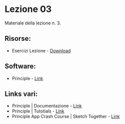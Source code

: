 # Lezione 03
Materiale della lezione n. 3.

## Risorse:
* Esercizi Lezione - [Download][lezione-03-s-e]

## Software:
* Principle - [Link][principle]

## Links vari:
* Principle | Documentazione - [Link][principle-doc]
* Principle | Tutotials - [Link][principle-tutorials]
* Principle App Crash Course | Sketch Together - [Link][principle-crash-course]

[lezione-03-s-e]: https://github.com/michelemazzucco/laba-prototyping-17-18/tree/lezione-03/exercises
[principle]: http://principleformac.com/
[principle-doc]: http://principleformac.com/docs.html
[principle-tutorials]: http://principleformac.com/tutorial.html
[principle-crash-course]: https://www.youtube.com/playlist?list=PLWlUJU11tp4deQOnSFNn_ekpS9GA5_7yP
